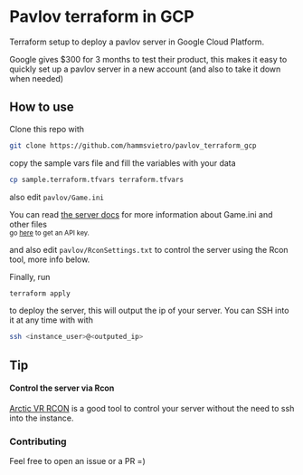 # Pavlov terraform in GCP
Terraform setup to deploy a pavlov server in Google Cloud Platform.

Google gives $300 for 3 months to test their product, this makes it easy to quickly set up a pavlov server in a new account (and also to take it down when needed)

## How to use

Clone this repo with 

```bash
git clone https://github.com/hammsvietro/pavlov_terraform_gcp
```

copy the sample vars file and fill the variables with your data
```bash
cp sample.terraform.tfvars terraform.tfvars
```
also edit `pavlov/Game.ini`

You can read [the server docs](http://wiki.pavlov-vr.com/index.php?title=Dedicated_server#Configuring_Game.ini) for more information about Game.ini and other files
<br><sub>go [here](https://pavlov-ms.vankrupt.com/servers/v1/key) to get an API key.</sub>

and also edit `pavlov/RconSettings.txt` to control the server using the Rcon tool, more info below.

Finally, run
```bash
terraform apply
```
to deploy the server, this will output the ip of your server. You can SSH into it at any time with with
```bash
ssh <instance_user>@<outputed_ip>
```

## Tip
#### Control the server via Rcon
[Arctic VR RCON](https://pavlovrcon.com/rcon/) is a good tool to control your server without the need to ssh into the instance.

### Contributing
Feel free to open an issue or a PR =)
